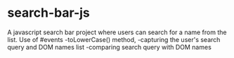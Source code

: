 # search-bar-js
A javascript search bar project where users can search for a name from the list. 
Use of 
#events
-toLowerCase() method,
-capturing the user's search query and DOM names list
-comparing search query with DOM names
